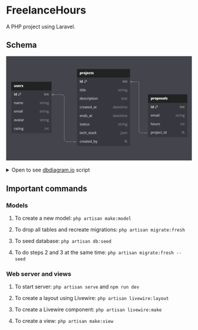 # FreelanceHours

A PHP project using Laravel.

## Schema

![Database schema](./.github/images/db-schema.png)

<details>
<summary>
Open to see <a href="dbdiagram.io">dbdiagram.io</a> script
</summary>

```
Table users {
  id int [primary key, increment]
  name string
  email string
  avatar string
  rating int
}

Table projects {
  id int [primary key, increment]
  title string
  description text
  created_at datetime
  ends_at datetime
  status string
  tech_stack json
  created_by fk [ref: < users.id]
}

Table proposals {
  id int [primary key, increment]
  email string
  hours int
  project_id fk [ref: < projects.id]
}
```

</details>

## Important commands

### Models

1. To create a new model: `php artisan make:model`

2. To drop all tables and recreate migrations: `php artisan migrate:fresh`

3. To seed database: `php artisan db:seed`

4. To do steps 2 and 3 at the same time: `php artisan migrate:fresh --seed`

### Web server and views

1. To start server: `php artisan serve` and `npm run dev`

2. To create a layout using Livewire: `php artisan livewire:layout`

3. To create a Livewire component: `php artisan livewire:make`

4. To create a view: `php artisan make:view`
